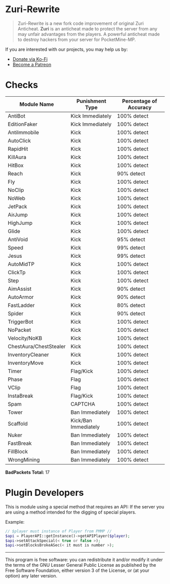 # Zuri-Rewrite
> Zuri-Rewrite is a new fork code improvement of original Zuri Anticheat.
**Zuri** is an anticheat made to protect the server from any may unfair advantages from the players. A powerful anticheat made to destroy hackers from your server for PocketMine-MP.

If you are interested with our projects, you may help us by:
- [Donate via Ko-Fi](https://ko-fi.com/xqwtxon)
- [Become a Patreon](https://patreon.com/xwertxy)

# Checks
| **Module Name**             | **Punishment Type**  | **Percentage of Accuracy** |
|-----------------------------|----------------------|----------------------------|
| AntiBot                       | Kick Immediately   | 100% detect                |
| EditionFaker                 | Kick Immediately   | 100% detect                |
| AntiImmobile                   | Kick                 | 100% detect                |
| AutoClick                   | Kick                 | 100% detect                |
| RapidHit                    | Kick                 | 100% detect                |
| KillAura                    | Kick                 | 100% detect                |
| HitBox                      | Kick                 | 100% detect                |
| Reach                       | Kick                 | 90% detect                 |
| Fly                         | Kick                 | 100% detect                |
| NoClip                      | Kick                 | 100% detect                |
| NoWeb                       | Kick                 | 100% detect                |
| JetPack                     | Kick                 | 100% detect                |
| AirJump                     | Kick                 | 100% detect                |
| HighJump                    | Kick                 | 100% detect                |
| Glide                       | Kick                 | 100% detect                |
| AntiVoid                    | Kick                 | 95% detect                 |
| Speed                       | Kick                 | 99% detect                 |
| Jesus                       | Kick                 | 99% detect                 |
| AutoMidTP                   | Kick                 | 100% detect                |
| ClickTp                     | Kick                 | 100% detect                |
| Step                        | Kick                 | 100% detect                |
| AimAssist                   | Kick                 | 90% detect                 |
| AutoArmor                   | Kick                 | 90% detect                 |
| FastLadder                  | Kick                 | 80% detect                 |
| Spider                      | Kick                 | 90% detect                 |
| TriggerBot                  | Kick                 | 100% detect                |
| NoPacket                    | Kick                 | 100% detect                |
| Velocity/NoKB               | Kick                 | 100% detect                |
| ChestAura/ChestStealer      | Kick                 | 100% detect                |
| InventoryCleaner            | Kick                 | 100% detect                |
| InventoryMove               | Kick                 | 100% detect                |
| Timer                       | Flag/Kick            | 100% detect                |
| Phase                       | Flag                 | 100% detect                |
| VClip                       | Flag                 | 100% detect                |
| InstaBreak                  | Flag/Kick            | 100% detect                |
| Spam                        | CAPTCHA              | 100% detect                |
| Tower                       | Ban Immediately      | 100% detect                |
| Scaffold                    | Kick/Ban Immediately | 100% detect                |
| Nuker                       | Ban Immediately      | 100% detect                |
| FastBreak                       | Ban Immediately      | 100% detect                |
| FillBlock                       | Ban Immediately      | 100% detect                |
| WrongMining                       | Ban Immediately      | 100% detect                |
**BadPackets Total:** 17

# Plugin Developers
This is module using a special method that requires an API: If the server you are using a method intended for the digging of special players.

Example:
```php
// $player must instance of Player from PMMP //
$api = PlayerAPI::getInstance()->getAPIPlayer($player);
$api->setAttackSpecial(< true or false >);
$api->setBlocksBrokeASec(< it must is number >);
```


<hr>


This program is free software: you can redistribute it and/or modify it under the terms of the GNU Lesser General Public License as published by the Free Software Foundation, either version 3 of the License, or (at your option) any later version.